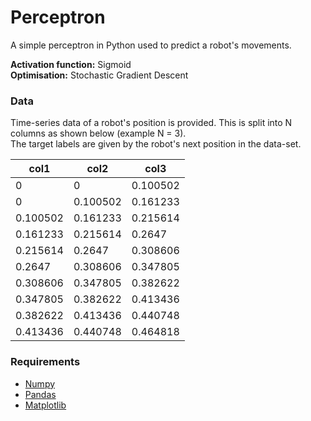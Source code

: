 # Perceptron
A simple perceptron in Python used to predict a robot's movements.  

**Activation function:** Sigmoid  
**Optimisation:** Stochastic Gradient Descent  

### Data
Time-series data of a robot's position is provided. This is split into N columns as shown below (example N = 3).  
The target labels are given by the robot's next position in the data-set.

|  col1   |  col2   |  col3  |
| ------- | ------- | ------ |
|    0    |    0    |0.100502|
|    0    |0.100502 |0.161233|
|0.100502 |0.161233 |0.215614|
|0.161233 |0.215614 |0.2647  |
|0.215614 |0.2647   |0.308606|
|0.2647   |0.308606 |0.347805|
|0.308606 |0.347805 |0.382622|
|0.347805 |0.382622 |0.413436|
|0.382622 |0.413436 |0.440748|
|0.413436 |0.440748 |0.464818|


### Requirements
- [Numpy](https://github.com/numpy/numpy)  
- [Pandas](https://github.com/pandas-dev/pandas)  
- [Matplotlib](https://github.com/matplotlib/matplotlib)  
